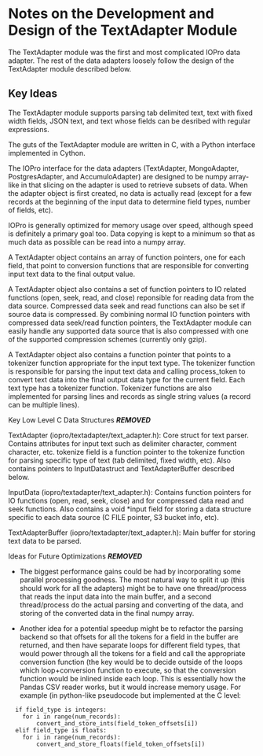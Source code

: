 Notes on the Development and Design of the TextAdapter Module
=============================================================

The TextAdapter module was the first and most complicated IOPro data adapter.
The rest of the data adapters loosely follow the design of the TextAdapter module
described below.

Key Ideas
---------

The TextAdapter module supports parsing tab delimited text, text with fixed width
fields, JSON text, and text whose fields can be desribed with regular expressions.

The guts of the TextAdapter module are written in C, with a Python interface
implemented in Cython.

The IOPro interface for the data adapters (TextAdapter, MongoAdapter, PostgresAdapter,
and AccumuloAdapter) are designed to be numpy array-like in that slicing on the
adapter is used to retrieve subsets of data. When the adapter object is first
created, no data is actually read (except for a few records at the beginning of
the input data to determine field types, number of fields, etc).

IOPro is generally optimized for memory usage over speed, although speed is
definitely a primary goal too. Data copying is kept to a minimum so that as
much data as possible can be read into a numpy array.

A TextAdapter object contains an array of function pointers, one for each field,
that point to conversion functions that are responsible for converting input
text data to the final output value.

A TextAdapter object also contains a set of function pointers to IO related
functions (open, seek, read, and close) reponsible for reading data from the
data source. Compressed data seek and read functions can also be set if source
data is compressed. By combining normal IO function pointers with compressed
data seek/read function pointers, the TextAdapter module can easily handle any
supported data source that is also compressed with one of the supported
compression schemes (currently only gzip).

A TextAdapter object also contains a function pointer that points to a tokenizer
function appropriate for the input text type. The tokenizer function is responsible
for parsing the input text data and calling process_token to convert text data
into the final output data type for the current field. Each text type has a
tokenizer function. Tokenizer functions are also implemented for parsing lines
and records as single string values (a record can be multiple lines).

Key Low Level C Data Structures
***REMOVED***

TextAdapter (iopro/textadapter/text_adapter.h):
  Core struct for text parser. Contains attributes for input text such as
  delimiter character, comment character, etc. tokenize field is a function pointer
  to the tokenize function for parsing specific type of text (tab delimited,
  fixed width, etc). Also contains pointers to InputDatastruct and
  TextAdapterBuffer described below. 

InputData (iopro/textadapter/text_adapter.h):
  Contains function pointers for IO functions (open, read, seek, close) and for
  compressed data read and seek functions. Also contains a void *input field for
  storing a data structure specific to each data source (C FILE pointer, S3
  bucket info, etc).

TextAdapterBuffer (iopro/textadapter/text_adapter.h):
  Main buffer for storing text data to be parsed.

Ideas for Future Optimizations
***REMOVED***

- The biggest performance gains could be had by incorporating some parallel
  processing goodness. The most natural way to split it up (this should work for
  all the adapters) might be to have one thread/process that reads the input data
  into the main buffer, and a second thread/process do the actual parsing and
  converting of the data, and storing of the converted data in the final numpy
  array.

- Another idea for a potential speedup might be to refactor the parsing backend
  so that offsets for all the tokens for a field in the buffer are returned, and
  then have separate loops for different field types, that would power through
  all the tokens for a field and call the appropriate conversion function (the
  key would be to decide outside of the loops which loop+conversion function to
  execute, so that the conversion function would be inlined inside each loop. This is essentially how the Pandas CSV
  reader works, but it would increase memory usage. For example (in python-like
  pseudocode but implemented at the C level:

```
  if field_type is integers:
    for i in range(num_records):
        convert_and_store_ints(field_token_offsets[i])
  elif field_type is floats:
    for i in range(num_records):
        convert_and_store_floats(field_token_offsets[i])
```
